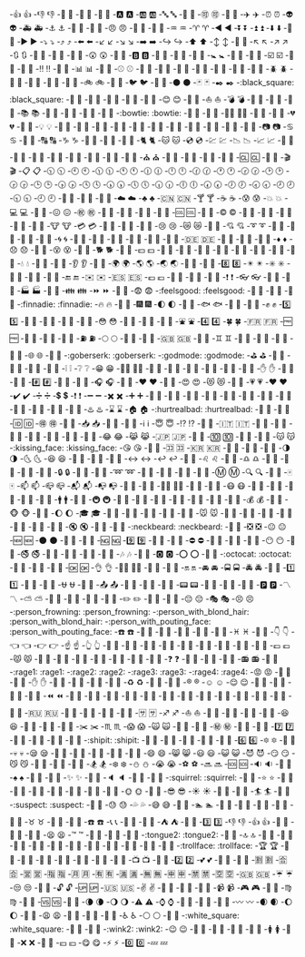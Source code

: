 -:+1:  :+1:
-:-1:  :-1:
-:100:  :100:
-:1234:  :1234:
-:8ball:  :8ball:
-:a:  :a:
-:ab:  :ab:
-:abc:  :abc:
-:abcd:  :abcd:
-:accept:  :accept:
-:aerial_tramway:  :aerial_tramway:
-:airplane:  :airplane:
-:alarm_clock:  :alarm_clock:
-:alien:  :alien:
-:ambulance:  :ambulance:
-:anchor:  :anchor:
-:angel:  :angel:
-:anger:  :anger:
-:angry:  :angry:
-:ant:  :ant:
-:apple:  :apple:
-:aquarius:  :aquarius:
-:aries:  :aries:
-:arrow_backward:  :arrow_backward:
-:arrow_double_down:  :arrow_double_down:
-:arrow_double_up:  :arrow_double_up:
-:arrow_down:  :arrow_down:
-:arrow_down_small:  :arrow_down_small:
-:arrow_forward:  :arrow_forward:
-:arrow_heading_down:  :arrow_heading_down:
-:arrow_heading_up:  :arrow_heading_up:
-:arrow_left:  :arrow_left:
-:arrow_lower_left:  :arrow_lower_left:
-:arrow_lower_right:  :arrow_lower_right:
-:arrow_right:  :arrow_right:
-:arrow_right_hook:  :arrow_right_hook:
-:arrow_up:  :arrow_up:
-:arrow_up_down:  :arrow_up_down:
-:arrow_up_small:  :arrow_up_small:
-:arrow_upper_left:  :arrow_upper_left:
-:arrow_upper_right:  :arrow_upper_right:
-:arrows_clockwise:  :arrows_clockwise:
-:arrows_counterclockwise:  :arrows_counterclockwise:
-:art:  :art:
-:articulated_lorry:  :articulated_lorry:
-:astonished:  :astonished:
-:atm:  :atm:
-:b:  :b:
-:baby:  :baby:
-:baby_bottle:  :baby_bottle:
-:baby_chick:  :baby_chick:
-:baby_symbol:  :baby_symbol:
-:baggage_claim:  :baggage_claim:
-:balloon:  :balloon:
-:ballot_box_with_check:  :ballot_box_with_check:
-:bamboo:  :bamboo:
-:banana:  :banana:
-:bangbang:  :bangbang:
-:bank:  :bank:
-:bar_chart:  :bar_chart:
-:barber:  :barber:
-:baseball:  :baseball:
-:basketball:  :basketball:
-:bath:  :bath:
-:bathtub:  :bathtub:
-:battery:  :battery:
-:bear:  :bear:
-:beer:  :beer:
-:beers:  :beers:
-:beetle:  :beetle:
-:beginner:  :beginner:
-:bell:  :bell:
-:bento:  :bento:
-:bicyclist:  :bicyclist:
-:bike:  :bike:
-:bikini:  :bikini:
-:bird:  :bird:
-:birthday:  :birthday:
-:black_circle:  :black_circle:
-:black_joker:  :black_joker:
-:black_nib:  :black_nib:
-:black_square:  :black_square:
-:blossom:  :blossom:
-:blowfish:  :blowfish:
-:blue_book:  :blue_book:
-:blue_car:  :blue_car:
-:blue_heart:  :blue_heart:
-:blush:  :blush:
-:boar:  :boar:
-:boat:  :boat:
-:bomb:  :bomb:
-:book:  :book:
-:bookmark:  :bookmark:
-:bookmark_tabs:  :bookmark_tabs:
-:books:  :books:
-:boot:  :boot:
-:bouquet:  :bouquet:
-:bow:  :bow:
-:bowling:  :bowling:
-:bowtie:  :bowtie:
-:boy:  :boy:
-:bread:  :bread:
-:bride_with_veil:  :bride_with_veil:
-:bridge_at_night:  :bridge_at_night:
-:briefcase:  :briefcase:
-:broken_heart:  :broken_heart:
-:bug:  :bug:
-:bulb:  :bulb:
-:bullettrain_front:  :bullettrain_front:
-:bullettrain_side:  :bullettrain_side:
-:bus:  :bus:
-:busstop:  :busstop:
-:bust_in_silhouette:  :bust_in_silhouette:
-:busts_in_silhouette:  :busts_in_silhouette:
-:cactus:  :cactus:
-:cake:  :cake:
-:calendar:  :calendar:
-:calling:  :calling:
-:camel:  :camel:
-:camera:  :camera:
-:cancer:  :cancer:
-:candy:  :candy:
-:capital_abcd:  :capital_abcd:
-:capricorn:  :capricorn:
-:car:  :car:
-:card_index:  :card_index:
-:carousel_horse:  :carousel_horse:
-:cat2:  :cat2:
-:cat:  :cat:
-:cd:  :cd:
-:chart:  :chart:
-:chart_with_downwards_trend:  :chart_with_downwards_trend:
-:chart_with_upwards_trend:  :chart_with_upwards_trend:
-:checkered_flag:  :checkered_flag:
-:cherries:  :cherries:
-:cherry_blossom:  :cherry_blossom:
-:chestnut:  :chestnut:
-:chicken:  :chicken:
-:children_crossing:  :children_crossing:
-:chocolate_bar:  :chocolate_bar:
-:christmas_tree:  :christmas_tree:
-:church:  :church:
-:cinema:  :cinema:
-:circus_tent:  :circus_tent:
-:city_sunrise:  :city_sunrise:
-:city_sunset:  :city_sunset:
-:cl:  :cl:
-:clap:  :clap:
-:clapper:  :clapper:
-:clipboard:  :clipboard:
-:clock1030:  :clock1030:
-:clock10:  :clock10:
-:clock1130:  :clock1130:
-:clock11:  :clock11:
-:clock1230:  :clock1230:
-:clock12:  :clock12:
-:clock130:  :clock130:
-:clock1:  :clock1:
-:clock230:  :clock230:
-:clock2:  :clock2:
-:clock330:  :clock330:
-:clock3:  :clock3:
-:clock430:  :clock430:
-:clock4:  :clock4:
-:clock530:  :clock530:
-:clock5:  :clock5:
-:clock630:  :clock630:
-:clock6:  :clock6:
-:clock730:  :clock730:
-:clock7:  :clock7:
-:clock830:  :clock830:
-:clock8:  :clock8:
-:clock930:  :clock930:
-:clock9:  :clock9:
-:closed_book:  :closed_book:
-:closed_lock_with_key:  :closed_lock_with_key:
-:closed_umbrella:  :closed_umbrella:
-:cloud:  :cloud:
-:clubs:  :clubs:
-:cn:  :cn:
-:cocktail:  :cocktail:
-:coffee:  :coffee:
-:cold_sweat:  :cold_sweat:
-:collision:  :collision:
-:computer:  :computer:
-:confetti_ball:  :confetti_ball:
-:confounded:  :confounded:
-:congratulations:  :congratulations:
-:construction:  :construction:
-:construction_worker:  :construction_worker:
-:convenience_store:  :convenience_store:
-:cookie:  :cookie:
-:cool:  :cool:
-:cop:  :cop:
-:copyright:  :copyright:
-:corn:  :corn:
-:couple:  :couple:
-:couple_with_heart:  :couple_with_heart:
-:couplekiss:  :couplekiss:
-:cow2:  :cow2:
-:cow:  :cow:
-:credit_card:  :credit_card:
-:crocodile:  :crocodile:
-:crossed_flags:  :crossed_flags:
-:crown:  :crown:
-:cry:  :cry:
-:crying_cat_face:  :crying_cat_face:
-:crystal_ball:  :crystal_ball:
-:cupid:  :cupid:
-:curly_loop:  :curly_loop:
-:currency_exchange:  :currency_exchange:
-:curry:  :curry:
-:custard:  :custard:
-:customs:  :customs:
-:cyclone:  :cyclone:
-:dancer:  :dancer:
-:dancers:  :dancers:
-:dango:  :dango:
-:dart:  :dart:
-:dash:  :dash:
-:date:  :date:
-:de:  :de:
-:deciduous_tree:  :deciduous_tree:
-:department_store:  :department_store:
-:diamond_shape_with_a_dot_inside:  :diamond_shape_with_a_dot_inside:
-:diamonds:  :diamonds:
-:disappointed:  :disappointed:
-:dizzy:  :dizzy:
-:dizzy_face:  :dizzy_face:
-:do_not_litter:  :do_not_litter:
-:dog2:  :dog2:
-:dog:  :dog:
-:dollar:  :dollar:
-:dolls:  :dolls:
-:dolphin:  :dolphin:
-:door:  :door:
-:doughnut:  :doughnut:
-:dragon:  :dragon:
-:dragon_face:  :dragon_face:
-:dress:  :dress:
-:dromedary_camel:  :dromedary_camel:
-:droplet:  :droplet:
-:dvd:  :dvd:
-:e-mail:  :e-mail:
-:ear:  :ear:
-:ear_of_rice:  :ear_of_rice:
-:earth_africa:  :earth_africa:
-:earth_americas:  :earth_americas:
-:earth_asia:  :earth_asia:
-:egg:  :egg:
-:eggplant:  :eggplant:
-:eight:  :eight:
-:eight_pointed_black_star:  :eight_pointed_black_star:
-:eight_spoked_asterisk:  :eight_spoked_asterisk:
-:electric_plug:  :electric_plug:
-:elephant:  :elephant:
-:email:  :email:
-:end:  :end:
-:envelope:  :envelope:
-:es:  :es:
-:euro:  :euro:
-:european_castle:  :european_castle:
-:european_post_office:  :european_post_office:
-:evergreen_tree:  :evergreen_tree:
-:exclamation:  :exclamation:
-:eyeglasses:  :eyeglasses:
-:eyes:  :eyes:
-:facepunch:  :facepunch:
-:factory:  :factory:
-:fallen_leaf:  :fallen_leaf:
-:family:  :family:
-:fast_forward:  :fast_forward:
-:fax:  :fax:
-:fearful:  :fearful:
-:feelsgood:  :feelsgood:
-:feet:  :feet:
-:ferris_wheel:  :ferris_wheel:
-:file_folder:  :file_folder:
-:finnadie:  :finnadie:
-:fire:  :fire:
-:fire_engine:  :fire_engine:
-:fireworks:  :fireworks:
-:first_quarter_moon:  :first_quarter_moon:
-:first_quarter_moon_with_face:  :first_quarter_moon_with_face:
-:fish:  :fish:
-:fish_cake:  :fish_cake:
-:fishing_pole_and_fish:  :fishing_pole_and_fish:
-:fist:  :fist:
-:five:  :five:
-:flags:  :flags:
-:flashlight:  :flashlight:
-:floppy_disk:  :floppy_disk:
-:flower_playing_cards:  :flower_playing_cards:
-:flushed:  :flushed:
-:foggy:  :foggy:
-:football:  :football:
-:fork_and_knife:  :fork_and_knife:
-:fountain:  :fountain:
-:four:  :four:
-:four_leaf_clover:  :four_leaf_clover:
-:fr:  :fr:
-:free:  :free:
-:fried_shrimp:  :fried_shrimp:
-:fries:  :fries:
-:frog:  :frog:
-:fuelpump:  :fuelpump:
-:full_moon:  :full_moon:
-:full_moon_with_face:  :full_moon_with_face:
-:game_die:  :game_die:
-:gb:  :gb:
-:gem:  :gem:
-:gemini:  :gemini:
-:ghost:  :ghost:
-:gift:  :gift:
-:gift_heart:  :gift_heart:
-:girl:  :girl:
-:globe_with_meridians:  :globe_with_meridians:
-:goat:  :goat:
-:goberserk:  :goberserk:
-:godmode:  :godmode:
-:golf:  :golf:
-:grapes:  :grapes:
-:green_apple:  :green_apple:
-:green_book:  :green_book:
-:green_heart:  :green_heart:
-:grey_exclamation:  :grey_exclamation:
-:grey_question:  :grey_question:
-:grin:  :grin:
-:guardsman:  :guardsman:
-:guitar:  :guitar:
-:gun:  :gun:
-:haircut:  :haircut:
-:hamburger:  :hamburger:
-:hammer:  :hammer:
-:hamster:  :hamster:
-:hand:  :hand:
-:handbag:  :handbag:
-:hankey:  :hankey:
-:hash:  :hash:
-:hatched_chick:  :hatched_chick:
-:hatching_chick:  :hatching_chick:
-:headphones:  :headphones:
-:hear_no_evil:  :hear_no_evil:
-:heart:  :heart:
-:heart_decoration:  :heart_decoration:
-:heart_eyes:  :heart_eyes:
-:heart_eyes_cat:  :heart_eyes_cat:
-:heartbeat:  :heartbeat:
-:heartpulse:  :heartpulse:
-:hearts:  :hearts:
-:heavy_check_mark:  :heavy_check_mark:
-:heavy_division_sign:  :heavy_division_sign:
-:heavy_dollar_sign:  :heavy_dollar_sign:
-:heavy_exclamation_mark:  :heavy_exclamation_mark:
-:heavy_minus_sign:  :heavy_minus_sign:
-:heavy_multiplication_x:  :heavy_multiplication_x:
-:heavy_plus_sign:  :heavy_plus_sign:
-:helicopter:  :helicopter:
-:herb:  :herb:
-:hibiscus:  :hibiscus:
-:high_brightness:  :high_brightness:
-:high_heel:  :high_heel:
-:hocho:  :hocho:
-:honey_pot:  :honey_pot:
-:honeybee:  :honeybee:
-:horse:  :horse:
-:horse_racing:  :horse_racing:
-:hospital:  :hospital:
-:hotel:  :hotel:
-:hotsprings:  :hotsprings:
-:hourglass:  :hourglass:
-:house:  :house:
-:hurtrealbad:  :hurtrealbad:
-:ice_cream:  :ice_cream:
-:icecream:  :icecream:
-:id:  :id:
-:ideograph_advantage:  :ideograph_advantage:
-:imp:  :imp:
-:inbox_tray:  :inbox_tray:
-:incoming_envelope:  :incoming_envelope:
-:information_desk_person:  :information_desk_person:
-:information_source:  :information_source:
-:innocent:  :innocent:
-:interrobang:  :interrobang:
-:iphone:  :iphone:
-:it:  :it:
-:izakaya_lantern:  :izakaya_lantern:
-:jack_o_lantern:  :jack_o_lantern:
-:japan:  :japan:
-:japanese_castle:  :japanese_castle:
-:japanese_goblin:  :japanese_goblin:
-:japanese_ogre:  :japanese_ogre:
-:jeans:  :jeans:
-:joy:  :joy:
-:joy_cat:  :joy_cat:
-:jp:  :jp:
-:key:  :key:
-:keycap_ten:  :keycap_ten:
-:kimono:  :kimono:
-:kiss:  :kiss:
-:kissing_cat:  :kissing_cat:
-:kissing_face:  :kissing_face:
-:kissing_heart:  :kissing_heart:
-:koala:  :koala:
-:koko:  :koko:
-:kr:  :kr:
-:large_blue_circle:  :large_blue_circle:
-:large_blue_diamond:  :large_blue_diamond:
-:large_orange_diamond:  :large_orange_diamond:
-:last_quarter_moon:  :last_quarter_moon:
-:last_quarter_moon_with_face:  :last_quarter_moon_with_face:
-:laughing:  :laughing:
-:leaves:  :leaves:
-:ledger:  :ledger:
-:left_luggage:  :left_luggage:
-:left_right_arrow:  :left_right_arrow:
-:leftwards_arrow_with_hook:  :leftwards_arrow_with_hook:
-:lemon:  :lemon:
-:leo:  :leo:
-:leopard:  :leopard:
-:libra:  :libra:
-:light_rail:  :light_rail:
-:link:  :link:
-:lips:  :lips:
-:lipstick:  :lipstick:
-:lock:  :lock:
-:lock_with_ink_pen:  :lock_with_ink_pen:
-:lollipop:  :lollipop:
-:loop:  :loop:
-:loudspeaker:  :loudspeaker:
-:love_hotel:  :love_hotel:
-:love_letter:  :love_letter:
-:low_brightness:  :low_brightness:
-:m:  :m:
-:mag:  :mag:
-:mag_right:  :mag_right:
-:mahjong:  :mahjong:
-:mailbox:  :mailbox:
-:mailbox_closed:  :mailbox_closed:
-:mailbox_with_mail:  :mailbox_with_mail:
-:mailbox_with_no_mail:  :mailbox_with_no_mail:
-:man:  :man:
-:man_with_gua_pi_mao:  :man_with_gua_pi_mao:
-:man_with_turban:  :man_with_turban:
-:mans_shoe:  :mans_shoe:
-:maple_leaf:  :maple_leaf:
-:mask:  :mask:
-:massage:  :massage:
-:meat_on_bone:  :meat_on_bone:
-:mega:  :mega:
-:melon:  :melon:
-:memo:  :memo:
-:mens:  :mens:
-:metal:  :metal:
-:metro:  :metro:
-:microphone:  :microphone:
-:microscope:  :microscope:
-:milky_way:  :milky_way:
-:minibus:  :minibus:
-:minidisc:  :minidisc:
-:mobile_phone_off:  :mobile_phone_off:
-:money_with_wings:  :money_with_wings:
-:moneybag:  :moneybag:
-:monkey:  :monkey:
-:monkey_face:  :monkey_face:
-:monorail:  :monorail:
-:moon:  :moon:
-:mortar_board:  :mortar_board:
-:mount_fuji:  :mount_fuji:
-:mountain_bicyclist:  :mountain_bicyclist:
-:mountain_cableway:  :mountain_cableway:
-:mountain_railway:  :mountain_railway:
-:mouse2:  :mouse2:
-:mouse:  :mouse:
-:movie_camera:  :movie_camera:
-:moyai:  :moyai:
-:muscle:  :muscle:
-:mushroom:  :mushroom:
-:musical_keyboard:  :musical_keyboard:
-:musical_note:  :musical_note:
-:musical_score:  :musical_score:
-:mute:  :mute:
-:nail_care:  :nail_care:
-:name_badge:  :name_badge:
-:neckbeard:  :neckbeard:
-:necktie:  :necktie:
-:negative_squared_cross_mark:  :negative_squared_cross_mark:
-:neutral_face:  :neutral_face:
-:new:  :new:
-:new_moon:  :new_moon:
-:new_moon_with_face:  :new_moon_with_face:
-:newspaper:  :newspaper:
-:ng:  :ng:
-:nine:  :nine:
-:no_bell:  :no_bell:
-:no_bicycles:  :no_bicycles:
-:no_entry:  :no_entry:
-:no_entry_sign:  :no_entry_sign:
-:no_good:  :no_good:
-:no_mobile_phones:  :no_mobile_phones:
-:no_mouth:  :no_mouth:
-:no_pedestrians:  :no_pedestrians:
-:no_smoking:  :no_smoking:
-:non-potable_water:  :non-potable_water:
-:nose:  :nose:
-:notebook:  :notebook:
-:notebook_with_decorative_cover:  :notebook_with_decorative_cover:
-:notes:  :notes:
-:nut_and_bolt:  :nut_and_bolt:
-:o2:  :o2:
-:o:  :o:
-:ocean:  :ocean:
-:octocat:  :octocat:
-:octopus:  :octopus:
-:oden:  :oden:
-:office:  :office:
-:ok:  :ok:
-:ok_hand:  :ok_hand:
-:ok_woman:  :ok_woman:
-:older_man:  :older_man:
-:older_woman:  :older_woman:
-:on:  :on:
-:oncoming_automobile:  :oncoming_automobile:
-:oncoming_bus:  :oncoming_bus:
-:oncoming_police_car:  :oncoming_police_car:
-:oncoming_taxi:  :oncoming_taxi:
-:one:  :one:
-:open_file_folder:  :open_file_folder:
-:open_hands:  :open_hands:
-:ophiuchus:  :ophiuchus:
-:orange_book:  :orange_book:
-:outbox_tray:  :outbox_tray:
-:ox:  :ox:
-:page_facing_up:  :page_facing_up:
-:page_with_curl:  :page_with_curl:
-:pager:  :pager:
-:palm_tree:  :palm_tree:
-:panda_face:  :panda_face:
-:paperclip:  :paperclip:
-:parking:  :parking:
-:part_alternation_mark:  :part_alternation_mark:
-:partly_sunny:  :partly_sunny:
-:passport_control:  :passport_control:
-:paw_prints:  :paw_prints:
-:peach:  :peach:
-:pear:  :pear:
-:pencil2:  :pencil2:
-:pencil:  :pencil:
-:penguin:  :penguin:
-:pensive:  :pensive:
-:performing_arts:  :performing_arts:
-:persevere:  :persevere:
-:person_frowning:  :person_frowning:
-:person_with_blond_hair:  :person_with_blond_hair:
-:person_with_pouting_face:  :person_with_pouting_face:
-:phone:  :phone:
-:pig2:  :pig2:
-:pig:  :pig:
-:pig_nose:  :pig_nose:
-:pill:  :pill:
-:pineapple:  :pineapple:
-:pisces:  :pisces:
-:pizza:  :pizza:
-:point_down:  :point_down:
-:point_left:  :point_left:
-:point_right:  :point_right:
-:point_up:  :point_up:
-:point_up_2:  :point_up_2:
-:police_car:  :police_car:
-:poodle:  :poodle:
-:poop:  :poop:
-:post_office:  :post_office:
-:postal_horn:  :postal_horn:
-:postbox:  :postbox:
-:potable_water:  :potable_water:
-:pouch:  :pouch:
-:poultry_leg:  :poultry_leg:
-:pound:  :pound:
-:pouting_cat:  :pouting_cat:
-:pray:  :pray:
-:princess:  :princess:
-:punch:  :punch:
-:purple_heart:  :purple_heart:
-:purse:  :purse:
-:pushpin:  :pushpin:
-:put_litter_in_its_place:  :put_litter_in_its_place:
-:question:  :question:
-:rabbit2:  :rabbit2:
-:rabbit:  :rabbit:
-:racehorse:  :racehorse:
-:radio:  :radio:
-:radio_button:  :radio_button:
-:rage1:  :rage1:
-:rage2:  :rage2:
-:rage3:  :rage3:
-:rage4:  :rage4:
-:rage:  :rage:
-:railway_car:  :railway_car:
-:rainbow:  :rainbow:
-:raised_hand:  :raised_hand:
-:raised_hands:  :raised_hands:
-:ram:  :ram:
-:ramen:  :ramen:
-:rat:  :rat:
-:recycle:  :recycle:
-:red_car:  :red_car:
-:red_circle:  :red_circle:
-:registered:  :registered:
-:relaxed:  :relaxed:
-:relieved:  :relieved:
-:repeat:  :repeat:
-:repeat_one:  :repeat_one:
-:restroom:  :restroom:
-:revolving_hearts:  :revolving_hearts:
-:rewind:  :rewind:
-:ribbon:  :ribbon:
-:rice:  :rice:
-:rice_ball:  :rice_ball:
-:rice_cracker:  :rice_cracker:
-:rice_scene:  :rice_scene:
-:ring:  :ring:
-:rocket:  :rocket:
-:roller_coaster:  :roller_coaster:
-:rooster:  :rooster:
-:rose:  :rose:
-:rotating_light:  :rotating_light:
-:round_pushpin:  :round_pushpin:
-:rowboat:  :rowboat:
-:ru:  :ru:
-:rugby_football:  :rugby_football:
-:runner:  :runner:
-:running:  :running:
-:running_shirt_with_sash:  :running_shirt_with_sash:
-:sa:  :sa:
-:sagittarius:  :sagittarius:
-:sailboat:  :sailboat:
-:sake:  :sake:
-:sandal:  :sandal:
-:santa:  :santa:
-:satellite:  :satellite:
-:satisfied:  :satisfied:
-:saxophone:  :saxophone:
-:school:  :school:
-:school_satchel:  :school_satchel:
-:scissors:  :scissors:
-:scorpius:  :scorpius:
-:scream:  :scream:
-:scream_cat:  :scream_cat:
-:scroll:  :scroll:
-:seat:  :seat:
-:secret:  :secret:
-:see_no_evil:  :see_no_evil:
-:seedling:  :seedling:
-:seven:  :seven:
-:shaved_ice:  :shaved_ice:
-:sheep:  :sheep:
-:shell:  :shell:
-:ship:  :ship:
-:shipit:  :shipit:
-:shirt:  :shirt:
-:shit:  :shit:
-:shoe:  :shoe:
-:shower:  :shower:
-:signal_strength:  :signal_strength:
-:six:  :six:
-:six_pointed_star:  :six_pointed_star:
-:ski:  :ski:
-:skull:  :skull:
-:sleepy:  :sleepy:
-:slot_machine:  :slot_machine:
-:small_blue_diamond:  :small_blue_diamond:
-:small_orange_diamond:  :small_orange_diamond:
-:small_red_triangle:  :small_red_triangle:
-:small_red_triangle_down:  :small_red_triangle_down:
-:smile:  :smile:
-:smile_cat:  :smile_cat:
-:smiley:  :smiley:
-:smiley_cat:  :smiley_cat:
-:smiling_imp:  :smiling_imp:
-:smirk:  :smirk:
-:smirk_cat:  :smirk_cat:
-:smoking:  :smoking:
-:snail:  :snail:
-:snake:  :snake:
-:snowboarder:  :snowboarder:
-:snowflake:  :snowflake:
-:snowman:  :snowman:
-:sob:  :sob:
-:soccer:  :soccer:
-:soon:  :soon:
-:sos:  :sos:
-:sound:  :sound:
-:space_invader:  :space_invader:
-:spades:  :spades:
-:spaghetti:  :spaghetti:
-:sparkler:  :sparkler:
-:sparkles:  :sparkles:
-:speak_no_evil:  :speak_no_evil:
-:speaker:  :speaker:
-:speech_balloon:  :speech_balloon:
-:speedboat:  :speedboat:
-:squirrel:  :squirrel:
-:star2:  :star2:
-:star:  :star:
-:stars:  :stars:
-:station:  :station:
-:statue_of_liberty:  :statue_of_liberty:
-:steam_locomotive:  :steam_locomotive:
-:stew:  :stew:
-:straight_ruler:  :straight_ruler:
-:strawberry:  :strawberry:
-:sun_with_face:  :sun_with_face:
-:sunflower:  :sunflower:
-:sunglasses:  :sunglasses:
-:sunny:  :sunny:
-:sunrise:  :sunrise:
-:sunrise_over_mountains:  :sunrise_over_mountains:
-:surfer:  :surfer:
-:sushi:  :sushi:
-:suspect:  :suspect:
-:suspension_railway:  :suspension_railway:
-:sweat:  :sweat:
-:sweat_drops:  :sweat_drops:
-:sweat_smile:  :sweat_smile:
-:sweet_potato:  :sweet_potato:
-:swimmer:  :swimmer:
-:symbols:  :symbols:
-:syringe:  :syringe:
-:tada:  :tada:
-:tanabata_tree:  :tanabata_tree:
-:tangerine:  :tangerine:
-:taurus:  :taurus:
-:taxi:  :taxi:
-:tea:  :tea:
-:telephone:  :telephone:
-:telephone_receiver:  :telephone_receiver:
-:telescope:  :telescope:
-:tennis:  :tennis:
-:tent:  :tent:
-:thought_balloon:  :thought_balloon:
-:three:  :three:
-:thumbsdown:  :thumbsdown:
-:thumbsup:  :thumbsup:
-:ticket:  :ticket:
-:tiger2:  :tiger2:
-:tiger:  :tiger:
-:tired_face:  :tired_face:
-:tm:  :tm:
-:toilet:  :toilet:
-:tokyo_tower:  :tokyo_tower:
-:tomato:  :tomato:
-:tongue2:  :tongue2:
-:tongue:  :tongue:
-:top:  :top:
-:tophat:  :tophat:
-:tractor:  :tractor:
-:traffic_light:  :traffic_light:
-:train2:  :train2:
-:train:  :train:
-:tram:  :tram:
-:triangular_flag_on_post:  :triangular_flag_on_post:
-:triangular_ruler:  :triangular_ruler:
-:trident:  :trident:
-:triumph:  :triumph:
-:trolleybus:  :trolleybus:
-:trollface:  :trollface:
-:trophy:  :trophy:
-:tropical_drink:  :tropical_drink:
-:tropical_fish:  :tropical_fish:
-:truck:  :truck:
-:trumpet:  :trumpet:
-:tshirt:  :tshirt:
-:tulip:  :tulip:
-:turtle:  :turtle:
-:tv:  :tv:
-:twisted_rightwards_arrows:  :twisted_rightwards_arrows:
-:two:  :two:
-:two_hearts:  :two_hearts:
-:two_men_holding_hands:  :two_men_holding_hands:
-:two_women_holding_hands:  :two_women_holding_hands:
-:u5272:  :u5272:
-:u5408:  :u5408:
-:u55b6:  :u55b6:
-:u6307:  :u6307:
-:u6708:  :u6708:
-:u6709:  :u6709:
-:u6e80:  :u6e80:
-:u7121:  :u7121:
-:u7533:  :u7533:
-:u7981:  :u7981:
-:u7a7a:  :u7a7a:
-:uk:  :uk:
-:umbrella:  :umbrella:
-:unamused:  :unamused:
-:underage:  :underage:
-:unlock:  :unlock:
-:up:  :up:
-:us:  :us:
-:v:  :v:
-:vertical_traffic_light:  :vertical_traffic_light:
-:vhs:  :vhs:
-:vibration_mode:  :vibration_mode:
-:video_camera:  :video_camera:
-:video_game:  :video_game:
-:violin:  :violin:
-:virgo:  :virgo:
-:volcano:  :volcano:
-:vs:  :vs:
-:walking:  :walking:
-:waning_crescent_moon:  :waning_crescent_moon:
-:waning_gibbous_moon:  :waning_gibbous_moon:
-:warning:  :warning:
-:watch:  :watch:
-:water_buffalo:  :water_buffalo:
-:watermelon:  :watermelon:
-:wave:  :wave:
-:wavy_dash:  :wavy_dash:
-:waxing_crescent_moon:  :waxing_crescent_moon:
-:waxing_gibbous_moon:  :waxing_gibbous_moon:
-:wc:  :wc:
-:weary:  :weary:
-:wedding:  :wedding:
-:whale2:  :whale2:
-:whale:  :whale:
-:wheelchair:  :wheelchair:
-:white_circle:  :white_circle:
-:white_flower:  :white_flower:
-:white_square:  :white_square:
-:wind_chime:  :wind_chime:
-:wine_glass:  :wine_glass:
-:wink2:  :wink2:
-:wink:  :wink:
-:wolf:  :wolf:
-:woman:  :woman:
-:womans_clothes:  :womans_clothes:
-:womans_hat:  :womans_hat:
-:womens:  :womens:
-:wrench:  :wrench:
-:x:  :x:
-:yellow_heart:  :yellow_heart:
-:yen:  :yen:
-:yum:  :yum:
-:zap:  :zap:
-:zero:  :zero:
-:zzz:  :zzz: